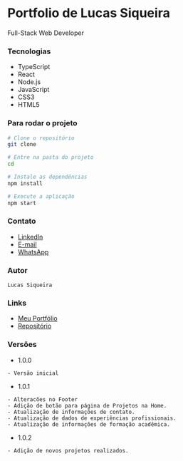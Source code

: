 # Portfolio de Lucas Siqueira
Full-Stack Web Developer


### Tecnologias
- TypeScript
- React
- Node.js
- JavaScript
- CSS3
- HTML5

### Para rodar o projeto
```bash
# Clone o repositório
git clone

# Entre na pasta do projeto
cd

# Instale as dependências
npm install

# Execute a aplicação
npm start
```

### Contato
- [LinkedIn](https://www.linkedin.com/in/lucasvsiqueira/)
- [E-mail](mailto:lucasvinicius.siqueira@gmail.com)
- [WhatsApp](https://api.whatsapp.com/send?phone=5562982942320)




### Autor
```
Lucas Siqueira
```

### Links
- [Meu Portfólio](https://lucasiqueira-portfolio.vercel.app/)
- [Repositório](https://github.com/lucasiqueira/portfolio)

### Versões
- 1.0.0
```
- Versão inicial
```
- 1.0.1
```
- Alteracões no Footer
- Adição de botão para página de Projetos na Home.
- Atualização de informações de contato.
- Atualização de dados de experiências profissionais.
- Atualização de informações de formação acadêmica.
```
- 1.0.2
```
- Adição de novos projetos realizados.
```
